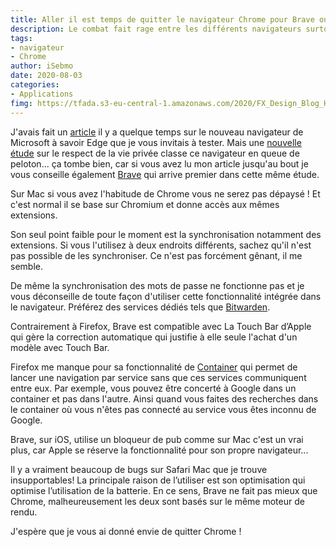 ```yaml
---
title: Aller il est temps de quitter le navigateur Chrome pour Brave ou Firefox
description: Le combat fait rage entre les différents navigateurs surtout quand il s’agit du respect de la vie privée. Chrome est utilisé par un bien trop grand nombre d’utilisateurs et il est grand temps d’en changer. 
tags: 
- navigateur
- Chrome
author: iSebmo
date: 2020-08-03
categories: 
- Applications
fimg: https://tfada.s3-eu-central-1.amazonaws.com/2020/FX_Design_Blog_Header_1400x770.jpg
---
```


J'avais fait un [article](https://tfada.fr/mince-jinstalle-edge-sur-mac/) il y a quelque temps sur le nouveau navigateur de Microsoft à savoir Edge que je vous invitais à tester. Mais une [nouvelle étude](https://www.zdnet.com/article/brave-deemed-most-private-browser-in-terms-of-phoning-home/ "Brave deemed most private browser in terms of ‘phoning home’ | ZDNet") sur le respect de la vie privée classe ce navigateur en queue de peloton... ça tombe bien, car si vous avez lu mon article jusqu'au bout je vous conseille également [Brave](https://brave.com/fr/) qui arrive premier dans cette même étude. 

Sur Mac si vous avez l'habitude de Chrome vous ne serez pas dépaysé ! Et c'est normal il se base sur Chromium et donne accès aux mêmes extensions. 

Son seul point faible pour le moment est la synchronisation notamment des extensions. Si vous l'utilisez à deux endroits différents, sachez qu'il n'est pas possible de les synchroniser. Ce n'est pas forcément gênant, il me semble. 

De même la synchronisation des mots de passe ne fonctionne pas et je vous déconseille de toute façon d'utiliser cette fonctionnalité intégrée dans le navigateur. Préférez des services dédiés tels que [Bitwarden](https://bitwarden.com/). 

Contrairement à Firefox, Brave est compatible avec La Touch Bar d’Apple qui gère la correction automatique qui justifie à elle seule l'achat d'un modèle avec Touch Bar. 

Firefox me manque pour sa fonctionnalité de [Container](https://support.mozilla.org/fr/kb/onglets-contextuels-avec-les-containers) qui permet de lancer une navigation par service sans que ces services communiquent entre eux. Par exemple, vous pouvez être concerté à Google dans un container et pas dans l'autre. Ainsi quand vous faites des recherches dans le container où vous n'êtes pas connecté au service vous êtes inconnu de Google. 

Brave, sur iOS, utilise un bloqueur de pub comme sur Mac c'est un vrai plus, car Apple se réserve la fonctionnalité pour son propre navigateur...

Il y a vraiment beaucoup de bugs sur Safari Mac que je trouve insupportables! La principale raison de l’utiliser est son optimisation qui optimise l’utilisation de la batterie.
En ce sens, Brave ne fait pas mieux que Chrome, malheureusement les deux sont basés sur le même moteur de rendu. 

J'espère que je vous ai donné envie de quitter Chrome !